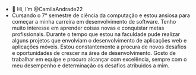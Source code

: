 - 👋 Hi, I’m @CamilaAndrade22
- Cursando o 7° semestre de ciência da computação e estou ansiosa para começar a minha carreira em desenvolvimento de software. Tenho muito interesse em aprender coisas novas e conquistar metas profissionais. 
Durante o tempo que estou na faculdade pude realizar alguns projetos que envolviam o desenvolvimento de aplicações web e aplicações móveis.
Estou constantemente a procura de novos desafios e oportunidades de crescer na área de desenvolvimento.
Gosto de trabalhar em equipe e procuro alcançar com excelência, sempre com o meu desempenho e determinação os desafios atribuidos a mim.


<!---
CamilaAndrade22/CamilaAndrade22 is a ✨ special ✨ repository because its `README.md` (this file) appears on your GitHub profile.
You can click the Preview link to take a look at your changes.
--->
